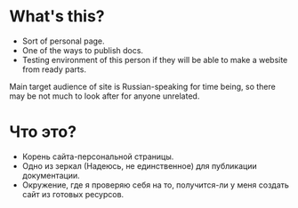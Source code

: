 # What's this?

* Sort of personal page.
* One of the ways to publish docs.
* Testing environment of this person if they will be able to make a website from ready parts.

Main target audience of site is Russian-speaking for time being, so there may be not much to look after for anyone unrelated.

# Что это?

* Корень сайта-персональной страницы.
* Одно из зеркал (Надеюсь, не единственное) для публикации документации.
* Окружение, где я проверяю себя на то, получится-ли у меня создать сайт из готовых ресурсов.
